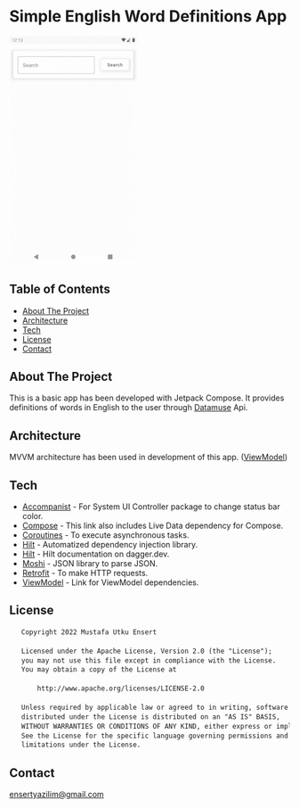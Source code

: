 # Simple English Word Definitions App
<div align="left">
 <img src="doc/gif_introduction.gif" width="230"/>
</div>


## Table of Contents
* [About The Project](#about-the-project)
* [Architecture](#architecture)
* [Tech](#tech)
* [License](#license)
* [Contact](#contact)


## About The Project
This is a basic app has been developed with Jetpack Compose. It provides definitions of words in English to the user through [Datamuse](https://www.datamuse.com/api/) Api.


## Architecture
MVVM architecture has been used in development of this app. ([ViewModel](https://developer.android.com/topic/libraries/architecture/viewmodel))


## Tech
* [Accompanist](https://google.github.io/accompanist) - For System UI Controller package to change status bar color.
* [Compose](https://developer.android.com/jetpack/compose/setup) - This link also includes Live Data dependency for Compose.
* [Coroutines](https://developer.android.com/kotlin/coroutines) - To execute asynchronous tasks.
* [Hilt](https://developer.android.com/training/dependency-injection/hilt-android) - Automatized dependency injection library.
* [Hilt](https://dagger.dev/hilt/) - Hilt documentation on dagger.dev.
* [Moshi](https://github.com/square/moshi/) - JSON library to parse JSON.
* [Retrofit](https://square.github.io/retrofit/) - To make HTTP requests.
* [ViewModel](https://developer.android.com/jetpack/androidx/releases/lifecycle) - Link for ViewModel dependencies.


## License
```xml
   Copyright 2022 Mustafa Utku Ensert

   Licensed under the Apache License, Version 2.0 (the "License");
   you may not use this file except in compliance with the License.
   You may obtain a copy of the License at

       http://www.apache.org/licenses/LICENSE-2.0

   Unless required by applicable law or agreed to in writing, software
   distributed under the License is distributed on an "AS IS" BASIS,
   WITHOUT WARRANTIES OR CONDITIONS OF ANY KIND, either express or implied.
   See the License for the specific language governing permissions and
   limitations under the License.
```


## Contact
[ensertyazilim@gmail.com](#)
